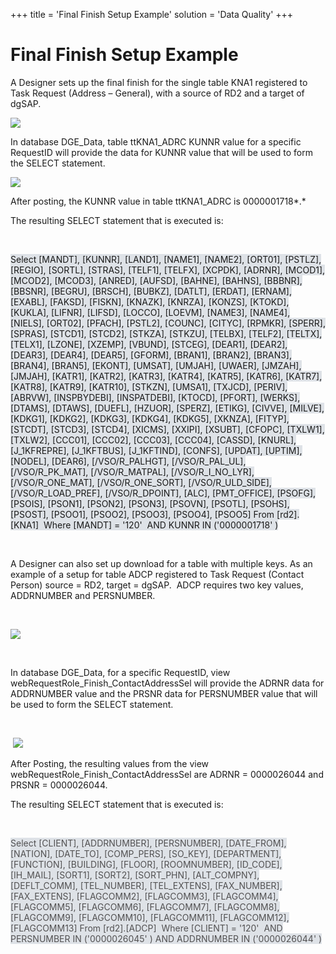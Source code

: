 +++
title = 'Final Finish Setup Example'
solution = 'Data Quality'
+++

# Final Finish Setup Example

A Designer sets up the final finish for the single table KNA1 registered
to Task Request (Address – General), with a source of RD2 and a target
of dgSAP.<span> </span>

<span>![](../../../Resources/Images/clip_image001.png)</span>

In database DGE\_Data, table ttKNA1\_ADRC KUNNR value for a specific
RequestID will provide the data for KUNNR value that will be used to
form the SELECT statement.

<span>![](../../../Resources/Images/clip_image003.jpg)</span>

After posting, the KUNNR value in table ttKNA1\_ADRC is 0000001718*.*

The resulting SELECT statement that is executed is:

 

<span style="background: #DEE2E7;">Select \[MANDT\], \[KUNNR\],
\[LAND1\], \[NAME1\], \[NAME2\], \[ORT01\], \[PSTLZ\], \[REGIO\],
\[SORTL\], \[STRAS\], \[TELF1\], \[TELFX\], \[XCPDK\], \[ADRNR\],
\[MCOD1\], \[MCOD2\], \[MCOD3\], \[ANRED\], \[AUFSD\], \[BAHNE\],
\[BAHNS\], \[BBBNR\], \[BBSNR\], \[BEGRU\], \[BRSCH\], \[BUBKZ\],
\[DATLT\], \[ERDAT\], \[ERNAM\], \[EXABL\], \[FAKSD\], \[FISKN\],
\[KNAZK\], \[KNRZA\], \[KONZS\], \[KTOKD\], \[KUKLA\], \[LIFNR\],
\[LIFSD\], \[LOCCO\], \[LOEVM\], \[NAME3\], \[NAME4\], \[NIELS\],
\[ORT02\], \[PFACH\], \[PSTL2\], \[COUNC\], \[CITYC\], \[RPMKR\],
\[SPERR\], \[SPRAS\], \[STCD1\], \[STCD2\], \[STKZA\], \[STKZU\],
\[TELBX\], \[TELF2\], \[TELTX\], \[TELX1\], \[LZONE\], \[XZEMP\],
\[VBUND\], \[STCEG\], \[DEAR1\], \[DEAR2\], \[DEAR3\], \[DEAR4\],
\[DEAR5\], \[GFORM\], \[BRAN1\], \[BRAN2\], \[BRAN3\], \[BRAN4\],
\[BRAN5\], \[EKONT\], \[UMSAT\], \[UMJAH\], \[UWAER\], \[JMZAH\],
\[JMJAH\], \[KATR1\], \[KATR2\], \[KATR3\], \[KATR4\], \[KATR5\],
\[KATR6\], \[KATR7\], \[KATR8\], \[KATR9\], \[KATR10\], \[STKZN\],
\[UMSA1\], \[TXJCD\], \[PERIV\], \[ABRVW\], \[INSPBYDEBI\],
\[INSPATDEBI\], \[KTOCD\], \[PFORT\], \[WERKS\], \[DTAMS\], \[DTAWS\],
\[DUEFL\], \[HZUOR\], \[SPERZ\], \[ETIKG\], \[CIVVE\], \[MILVE\],
\[KDKG1\], \[KDKG2\], \[KDKG3\], \[KDKG4\], \[KDKG5\], \[XKNZA\],
\[FITYP\], \[STCDT\], \[STCD3\], \[STCD4\], \[XICMS\], \[XXIPI\],
\[XSUBT\], \[CFOPC\], \[TXLW1\], \[TXLW2\], \[CCC01\], \[CCC02\],
\[CCC03\], \[CCC04\], \[CASSD\], \[KNURL\], \[J\_1KFREPRE\],
\[J\_1KFTBUS\], \[J\_1KFTIND\], \[CONFS\], \[UPDAT\], \[UPTIM\],
\[NODEL\], \[DEAR6\], \[/VSO/R\_PALHGT\], \[/VSO/R\_PAL\_UL\],
\[/VSO/R\_PK\_MAT\], \[/VSO/R\_MATPAL\], \[/VSO/R\_I\_NO\_LYR\],
\[/VSO/R\_ONE\_MAT\], \[/VSO/R\_ONE\_SORT\], \[/VSO/R\_ULD\_SIDE\],
\[/VSO/R\_LOAD\_PREF\], \[/VSO/R\_DPOINT\], \[ALC\], \[PMT\_OFFICE\],
\[PSOFG\], \[PSOIS\], \[PSON1\], \[PSON2\], \[PSON3\], \[PSOVN\],
\[PSOTL\], \[PSOHS\], \[PSOST\], \[PSOO1\], \[PSOO2\], \[PSOO3\],
\[PSOO4\], \[PSOO5\] From \[rd2\].\[KNA1\]  Where \[MANDT\] = '120'  AND
KUNNR IN ('0000001718' )</span>

 

A Designer can also set up download for a table with multiple keys. As
an example of a setup for table ADCP registered to Task Request (Contact
Person) source = RD2, target = dgSAP.<span> </span> ADCP requires two
key values, ADDRNUMBER and PERSNUMBER.

 

<span>![](../../../Resources/Images/clip_image005.jpg)</span>

 

In database DGE\_Data, for a specific RequestID, view
webRequestRole\_Finish\_ContactAddressSel will provide the ADRNR data
for ADDRNUMBER value and the PRSNR data for PERSNUMBER value that will
be used to form the SELECT statement.

 

 <span>![](../../../Resources/Images/clip_image007.jpg)</span>

After Posting, the resulting values from the view
webRequestRole\_Finish\_ContactAddressSel are ADRNR = 0000026044 and
PRSNR = 0000026044.

The resulting SELECT statement that is executed is:

 

<span style="color: #525152;background: #DEE2E7;">Select \[CLIENT\],
\[ADDRNUMBER\], \[PERSNUMBER\], \[DATE\_FROM\], \[NATION\],
\[DATE\_TO\], \[COMP\_PERS\], \[SO\_KEY\], \[DEPARTMENT\], \[FUNCTION\],
\[BUILDING\], \[FLOOR\], \[ROOMNUMBER\], \[ID\_CODE\], \[IH\_MAIL\],
\[SORT1\], \[SORT2\], \[SORT\_PHN\], \[ALT\_COMPNY\], \[DEFLT\_COMM\],
\[TEL\_NUMBER\], \[TEL\_EXTENS\], \[FAX\_NUMBER\], \[FAX\_EXTENS\],
\[FLAGCOMM2\], \[FLAGCOMM3\], \[FLAGCOMM4\], \[FLAGCOMM5\],
\[FLAGCOMM6\], \[FLAGCOMM7\], \[FLAGCOMM8\], \[FLAGCOMM9\],
\[FLAGCOMM10\], \[FLAGCOMM11\], \[FLAGCOMM12\], \[FLAGCOMM13\] From
\[rd2\].\[ADCP\]  Where \[CLIENT\] = '120'  AND PERSNUMBER IN
('0000026045' ) AND ADDRNUMBER IN ('0000026044' )</span>
